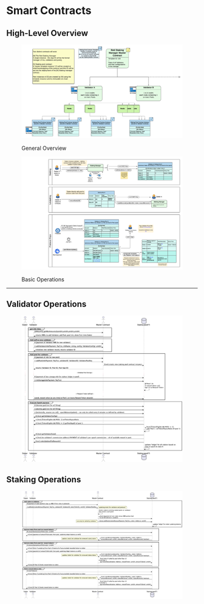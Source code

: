 # Smart Contracts

## High-Level Overview

<figure><img src="../.gitbook/assets/Reti_Validator_Pools_Page_1.png" alt=""><figcaption><p>General Overview</p></figcaption></figure>

<figure><img src="../.gitbook/assets/Reti_Validator_Pools_Page_2.png" alt=""><figcaption><p>Basic Operations</p></figcaption></figure>

***

## **Validator Operations**

<figure><img src="../.gitbook/assets/validator.png" alt=""><figcaption></figcaption></figure>

## **Staking Operations**

<figure><img src="../.gitbook/assets/staker.png" alt=""><figcaption></figcaption></figure>
